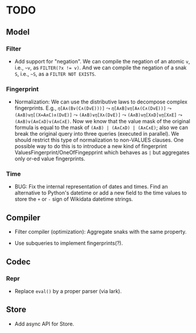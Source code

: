 # TODO

## Model

### Filter

- Add support for "negation".  We can compile the negation of an atomic `v`,
  i.e., `~v`, as `FILTER(?x != v)`.  And we can compile the negation of a
  snak `S`, i.e., `~S`, as a `FILTER NOT EXISTS`.

### Fingerprint

- Normalization: We can use the distributive laws to decompose complex
  fingerprints.  E.g., `𝜂[A∧(B∨(C∧(D∨E)))]` ⤳ `𝜂[A∧B]∨𝜂[A∧(C∧(D∨E))]` ⤳
  `(A∧B)∨𝜂[(X≔A∧C)∧(D∨E)]` ⤳ `(A∧B)∨𝜂[X∧(D∨E)]` ⤳ `(A∧B)∨𝜂[X∧D]∨𝜂[X∧E]` ⤳
  `(A∧B)∨(A∧C∧D)∨(A∧C∧E)`. Now we know that the value mask of the original
  formula is equal to the mask of `(A∧B) | (A∧C∧D) | (A∧C∧E)`; also we can
  break the original query into three queries (executed in parallel).  We
  should restrict this type of normalization to non-VALUES clauses.  One
  possible way to do this is to introduce a new kind of fingerprint
  ValuesFingerprint/OneOfFingepprint which behaves as `|` but aggregates
  only or-ed value fingerprints.

### Time

- BUG: Fix the internal representation of dates and times.  Find an
  alternative to Python's datetime or add a new field to the time values to
  store the `+` or `-` sign of Wikidata datetime strings.

## Compiler

- Filter compiler (optimization): Aggregate snaks with the same property.

- Use subqueries to implement fingerprints(?).

## Codec

### Repr

- Replace `eval()` by a proper parser (via lark).

## Store

- Add async API for Store.
